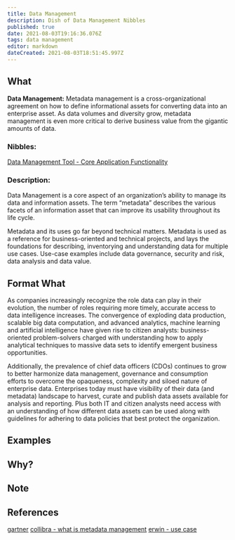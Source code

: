 ```yaml
---
title: Data Management
description: Dish of Data Management Nibbles 
published: true
date: 2021-08-03T19:16:36.076Z
tags: data management
editor: markdown
dateCreated: 2021-08-03T18:51:45.997Z
---
```


## What
**Data Management:** Metadata management is a cross-organizational agreement on how to define informational assets for converting data into an enterprise asset. As data volumes and diversity grow, metadata management is even more critical to derive business value from the gigantic amounts of data. 
### Nibbles:
[Data Management Tool - Core Application Functionality](https://qbiz-wiki.com/en/training/qram/nibbles/data-management-core-capabilities)

### Description:
Data Management is a core aspect of an organization’s ability to manage its data and information assets. The term “metadata” describes the various facets of an information asset that can improve its usability throughout its life cycle.

Metadata and its uses go far beyond technical matters. Metadata is used as a reference for business-oriented and technical projects, and lays the foundations for describing, inventorying and understanding data for multiple use cases. Use-case examples include data governance, security and risk, data analysis and data value.

## Format What
As companies increasingly recognize the role data can play in their evolution, the number of roles requiring more timely, accurate access to data intelligence increases. The convergence of exploding data production, scalable big data computation, and advanced analytics, machine learning and artificial intelligence have given rise to citizen analysts: business-oriented problem-solvers charged with understanding how to apply analytical techniques to massive data sets to identify emergent business opportunities.

Additionally, the prevalence of chief data officers (CDOs) continues to grow to better harmonize data management, governance and consumption efforts to overcome the opaqueness, complexity and siloed nature of enterprise data. Enterprises today must have visibility of their data (and metadata) landscape to harvest, curate and publish data assets available for analysis and reporting. Plus both IT and citizen analysts need access with an understanding of how different data assets can be used along with guidelines for adhering to data policies that best protect the organization.

## Examples


## Why?


## Note


## References

[gartner](https://www.gartner.com/doc/reprints?id=1-24L1L50K&ct=201112&st=sb&submissionGuid=a8588894-f093-4352-8f72-e14be6e99edf)
[collibra - what is metadata management](https://www.collibra.com/blog/what-is-metadata-management)
[erwin - use case](https://www.erwin.com/products/erwin-data-intelligence/)